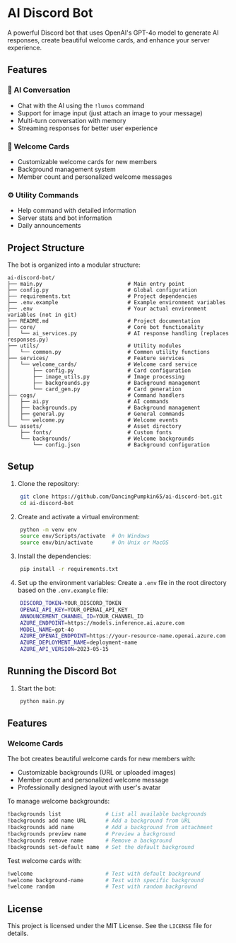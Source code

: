 # AI Discord Bot

A powerful Discord bot that uses OpenAI's GPT-4o model to generate AI responses, create beautiful welcome cards, and enhance your server experience.

## Features

### 🧠 AI Conversation
- Chat with the AI using the `!lumos` command
- Support for image input (just attach an image to your message)
- Multi-turn conversation with memory
- Streaming responses for better user experience

### 🎨 Welcome Cards
- Customizable welcome cards for new members
- Background management system
- Member count and personalized welcome messages

### ⚙️ Utility Commands
- Help command with detailed information
- Server stats and bot information
- Daily announcements

## Project Structure

The bot is organized into a modular structure:
```text
ai-discord-bot/
├── main.py                           # Main entry point
├── config.py                         # Global configuration
├── requirements.txt                  # Project dependencies
├── .env.example                      # Example environment variables
├── .env                              # Your actual environment variables (not in git)
├── README.md                         # Project documentation
├── core/                             # Core bot functionality
│   └── ai_services.py                # AI response handling (replaces responses.py)
├── utils/                            # Utility modules
│   └── common.py                     # Common utility functions
├── services/                         # Feature services
│   └── welcome_cards/                # Welcome card service
│       ├── config.py                 # Card configuration
│       ├── image_utils.py            # Image processing
│       ├── backgrounds.py            # Background management
│       └── card_gen.py               # Card generation
├── cogs/                             # Command handlers
│   ├── ai.py                         # AI commands
│   ├── backgrounds.py                # Background management
│   ├── general.py                    # General commands
│   └── welcome.py                    # Welcome events
└── assets/                           # Asset directory
    ├── fonts/                        # Custom fonts
    └── backgrounds/                  # Welcome backgrounds
        └── config.json               # Background configuration
```

## Setup

1. Clone the repository:
```sh
    git clone https://github.com/DancingPumpkin65/ai-discord-bot.git
    cd ai-discord-bot
```

2. Create and activate a virtual environment:
```sh
    python -m venv env
    source env/Scripts/activate  # On Windows
    source env/bin/activate      # On Unix or MacOS
```

3. Install the dependencies:
```sh
    pip install -r requirements.txt
```

4. Set up the environment variables:
    Create a `.env` file in the root directory based on the `.env.example` file:
```sh
    DISCORD_TOKEN=YOUR_DISCORD_TOKEN
    OPENAI_API_KEY=YOUR_OPENAI_API_KEY
    ANNOUNCEMENT_CHANNEL_ID=YOUR_CHANNEL_ID
    AZURE_ENDPOINT=https://models.inference.ai.azure.com
    MODEL_NAME=gpt-4o
    AZURE_OPENAI_ENDPOINT=https://your-resource-name.openai.azure.com
    AZURE_DEPLOYMENT_NAME=deployment-name
    AZURE_API_VERSION=2023-05-15
```

## Running the Discord Bot

1. Start the bot:
```sh
    python main.py
```

## Features

### Welcome Cards
The bot creates beautiful welcome cards for new members with:
- Customizable backgrounds (URL or uploaded images)
- Member count and personalized welcome message
- Professionally designed layout with user's avatar

To manage welcome backgrounds:
```sh
!backgrounds list              # List all available backgrounds
!backgrounds add name URL      # Add a background from URL
!backgrounds add name          # Add a background from attachment
!backgrounds preview name      # Preview a background
!backgrounds remove name       # Remove a background
!backgrounds set-default name  # Set the default background
```

Test welcome cards with:
```sh
!welcome                       # Test with default background
!welcome background-name       # Test with specific background
!welcome random                # Test with random background
```

## License
This project is licensed under the MIT License. See the `LICENSE` file for details.
